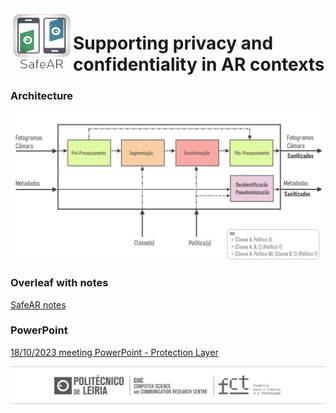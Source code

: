 

<img align="left" width="100" height="100" src="assets\safeAR_ipl_icon.png">

# Supporting privacy and confidentiality in AR contexts


### Architecture

<p align="center">
<img src="assets/safeAR_layer_v0.png" width="700px"/>
</p>


[//]: <> (### License )

### Overleaf with notes

[SafeAR notes](https://www.overleaf.com/4431479233xhqwswqnyzcg#62d120)

### PowerPoint

[18/10/2023 meeting PowerPoint - Protection Layer](https://myipleiria.sharepoint.com/:p:/r/sites/SafeAR/Shared%20Documents/General/Reuniao_SafeAR_18_10.pptx?d=w8587b7f6e4d94049a08dc22a5a615661&csf=1&web=1&e=oHyBq4)

<!-- ### Contact

If you have any questions, suggestions or want to contribute, feel free to contact me at <code>tiago.r.ribeiro@gmail.com</code>. -->


<p align="center" style="margin: 0; padding: 0;">
<img src="assets/CIIC_logo_v2.png" width="800px" style="display: block; margin: 0; padding: 0;"/>
</p>
